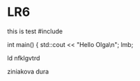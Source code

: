 # LR6
this is test
#include <iostream>

int main()
{
    std::cout << "Hello Olga\n";
lmb;

ld nfklgvtrd

ziniakova dura